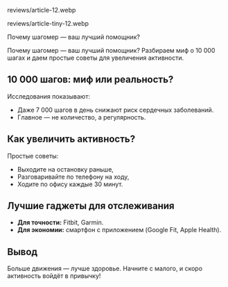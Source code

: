 reviews/article-12.webp  

reviews/article-tiny-12.webp  

Почему шагомер — ваш лучший помощник?

Почему шагомер — ваш лучший помощник? Разбираем миф о 10 000 шагах и даем простые советы для увеличения активности.

## 10 000 шагов: миф или реальность?  

Исследования показывают:  
- Даже 7 000 шагов в день снижают риск сердечных заболеваний.  
- Главное — не количество, а регулярность.  

## Как увеличить активность?  

Простые советы:  
- Выходите на остановку раньше,  
- Разговаривайте по телефону на ходу,  
- Ходите по офису каждые 30 минут.  

## Лучшие гаджеты для отслеживания  

- **Для точности:** Fitbit, Garmin.  
- **Для экономии:** смартфон с приложением (Google Fit, Apple Health).  

## Вывод  

Больше движения — лучше здоровье. Начните с малого, и скоро активность войдёт в привычку!  
